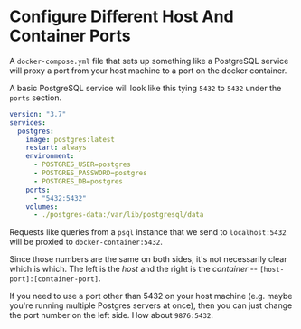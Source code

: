 # Configure Different Host And Container Ports

A `docker-compose.yml` file that sets up something like a PostgreSQL service
will proxy a port from your host machine to a port on the docker container.

A basic PostgreSQL service will look like this tying `5432` to `5432` under the
`ports` section.

```yaml
version: "3.7"
services:
  postgres:
    image: postgres:latest
    restart: always
    environment:
      - POSTGRES_USER=postgres
      - POSTGRES_PASSWORD=postgres
      - POSTGRES_DB=postgres
    ports:
      - "5432:5432"
    volumes:
      - ./postgres-data:/var/lib/postgresql/data
```

Requests like queries from a `psql` instance that we send to `localhost:5432`
will be proxied to `docker-container:5432`.

Since those numbers are the same on both sides, it's not necessarily clear
which is which. The left is the _host_ and the right is the _container_ --
`[host-port]:[container-port]`. 

If you need to use a port other than 5432 on your host machine (e.g. maybe
you're running multiple Postgres servers at once), then you can just change the
port number on the left side. How about `9876:5432`.

